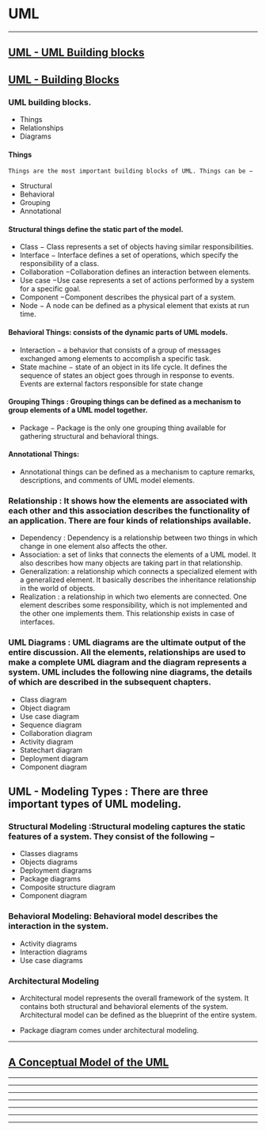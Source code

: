 # UML
---------------
## [UML - UML Building blocks](https://www.youtube.com/watch?v=wnEHPYJkvc8&list=PLWPirh4EWFpF9Gbnu4_DdF4ITHSN6MSsk&index=12)

## [UML - Building Blocks](https://www.tutorialspoint.com/uml/uml_building_blocks.htm)
### UML building blocks.
* Things
* Relationships
* Diagrams

#### Things
	Things are the most important building blocks of UML. Things can be −
* Structural
* Behavioral
* Grouping
* Annotational

#### Structural things define the static part of the model. 
* Class − Class represents a set of objects having similar responsibilities.
* Interface − Interface defines a set of operations, which specify the responsibility of a class.
* Collaboration −Collaboration defines an interaction between elements.
* Use case −Use case represents a set of actions performed by a system for a specific goal.
* Component −Component describes the physical part of a system.
* Node − A node can be defined as a physical element that exists at run time.

#### Behavioral Things: consists of the dynamic parts of UML models.
* Interaction − a behavior that consists of a group of messages exchanged among elements to accomplish a specific task.
* State machine − state of an object in its life cycle. It defines the sequence of states an object goes through in 
				response to events. Events are external factors responsible for state change
#### Grouping Things : Grouping things can be defined as a mechanism to group elements of a UML model together.
* Package − Package is the only one grouping thing available for gathering structural and behavioral things.

#### Annotational Things:
* Annotational things can be defined as a mechanism to capture remarks, descriptions, and comments of UML model elements.


### Relationship : It shows how the elements are associated with each other and this association describes the functionality of an application. There are four kinds of relationships available.

* Dependency : Dependency is a relationship between two things in which change in one element also affects the other.
* Association: a set of links that connects the elements of a UML model. It also describes how many objects are taking part in that relationship.
* Generalization:  a relationship which connects a specialized element with a generalized element. It basically describes the inheritance relationship in the world of objects.
* Realization :  a relationship in which two elements are connected. One element describes some responsibility, which is not implemented and the other one implements them. This relationship exists in case of interfaces.

### UML Diagrams : UML diagrams are the ultimate output of the entire discussion. All the elements, relationships are used to make a complete UML diagram and the diagram represents a system. UML includes the following nine diagrams, the details of which are described in the subsequent chapters.

* Class diagram
* Object diagram
* Use case diagram
* Sequence diagram
* Collaboration diagram
* Activity diagram
* Statechart diagram
* Deployment diagram
* Component diagram


## UML - Modeling Types :  There are three important types of UML modeling.
### Structural Modeling :Structural modeling captures the static features of a system. They consist of the following −
* Classes diagrams
* Objects diagrams
* Deployment diagrams
* Package diagrams
* Composite structure diagram
* Component diagram

### Behavioral Modeling: Behavioral model describes the interaction in the system.
* Activity diagrams
* Interaction diagrams
* Use case diagrams

### Architectural Modeling
- Architectural model represents the overall framework of the system. It contains both structural and behavioral elements of the system. Architectural model can be defined as the blueprint of the entire system. 
* Package diagram comes under architectural modeling.

---------------------------
## [A Conceptual Model of the UML](http://umlguide2.uw.hu/ch02lev1sec2.html)


















----------------
















-----------------





















---------------------




















-----------------------



























----------------------------
























----------------------



























---------------------------
